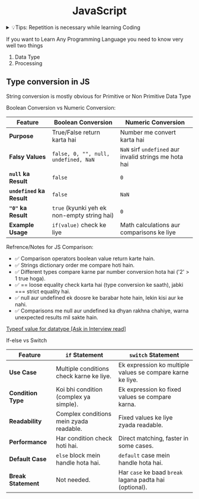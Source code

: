 <h1 align="center">JavaScript </h1>

<details>
<summary>💡Tips: Repetition is necessary while learning Coding</summary>
  <ul>Instead of going in-depth in various topics, you should practice it more often!</ul>
</details>

If you want to Learn Any Programming Language you need to know very well two things

1. Data Type
2. Processing

## Type conversion in JS

String conversion is mostly obvious for Primitive or Non Primitive Data Type

Boolean Conversion vs Numeric Conversion:
<table><thead><tr><th><strong>Feature</strong></th><th><strong>Boolean Conversion</strong></th><th><strong>Numeric Conversion</strong></th></tr></thead><tbody><tr><td><strong>Purpose</strong></td><td>True/False return karta hai</td><td>Number me convert karta hai</td></tr><tr><td><strong>Falsy Values</strong></td><td><code>false, 0, "", null, undefined, NaN</code></td><td><code>NaN</code> sirf <code>undefined</code> aur invalid strings me hota hai</td></tr><tr><td><strong><code>null</code> ka Result</strong></td><td><code>false</code></td><td><code>0</code></td></tr><tr><td><strong><code>undefined</code> ka Result</strong></td><td><code>false</code></td><td><code>NaN</code></td></tr><tr><td><strong><code>"0"</code> ka Result</strong></td><td><code>true</code> (kyunki yeh ek non-empty string hai)</td><td><code>0</code></td></tr><tr><td><strong>Example Usage</strong></td><td><code>if(value)</code> check ke liye</td><td>Math calculations aur comparisons ke liye</td></tr></tbody></table>

Refrence/Notes for JS Comparison:

- ✅ Comparison operators boolean value return karte hain.
- ✅ Strings dictionary order me compare hoti hain.
- ✅ Different types compare karne par number conversion hota hai ('2' > 1 true hoga).
- ✅ == loose equality check karta hai (type conversion ke saath), jabki === strict equality hai.
- ✅ null aur undefined ek doosre ke barabar hote hain, lekin kisi aur ke nahi.
- ✅ Comparisons me null aur undefined ka dhyan rakhna chahiye, warna unexpected results mil sakte hain.

[Typeof value for datatype [Ask in Interview read]](https://developer.mozilla.org/en-US/docs/Web/JavaScript/Reference/Operators/typeof)


If-else vs Switch

<table><thead><tr><th>Feature</th><th><code>if</code> Statement</th><th><code>switch</code> Statement</th></tr></thead><tbody><tr><td><strong>Use Case</strong></td><td>Multiple conditions check karne ke liye.</td><td>Ek expression ko multiple values se compare karne ke liye.</td></tr><tr><td><strong>Condition Type</strong></td><td>Koi bhi condition (complex ya simple).</td><td>Ek expression ko fixed values se compare karna.</td></tr><tr><td><strong>Readability</strong></td><td>Complex conditions mein zyada readable.</td><td>Fixed values ke liye zyada readable.</td></tr><tr><td><strong>Performance</strong></td><td>Har condition check hoti hai.</td><td>Direct matching, faster in some cases.</td></tr><tr><td><strong>Default Case</strong></td><td><code>else</code> block mein handle hota hai.</td><td><code>default</code> case mein handle hota hai.</td></tr><tr><td><strong>Break Statement</strong></td><td>Not needed.</td><td>Har <code>case</code> ke baad <code>break</code> lagana padta hai (optional).</td></tr></tbody></table>